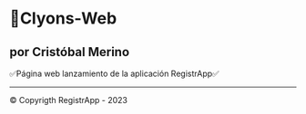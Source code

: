# 🥏Clyons-Web
## por Cristóbal Merino

✅Página web lanzamiento de la aplicación RegistrApp✅

---

© Copyrigth RegistrApp - 2023